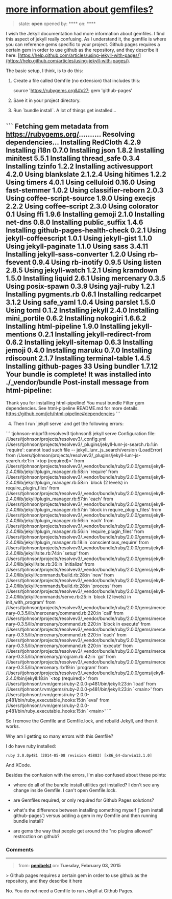 # [more information about gemfiles?](https://github.com/jekyll/jekyll-help/issues/263)

> state: **open** opened by: **** on: ****

I wish the Jekyll documentation had more information about gemfiles. I find this aspect of jekyll really confusing. As I understand it, the gemfile is where you can reference gems specific to your project. Github pages requires a certain gem in order to use github as the repository, and they describe it here: [https://help.github.com/articles/using-jekyll-with-pages/](https://help.github.com/articles/using-jekyll-with-pages/). 

The basic setup, I think, is to do this:

1. Create a file called Gemfile (no extension) that includes this:
    
    source &#x27;https://rubygems.org&#x27;
    gem &#x27;github-pages&#x27;
    
2. Save it in your project directory. 
3. Run &#x60;bundle install&#x60;. 
    A lot of things get installed...

&#x60;&#x60;&#x60;
Fetching gem metadata from https://rubygems.org/..........
Resolving dependencies...
Installing RedCloth 4.2.9
Installing i18n 0.7.0
Installing json 1.8.2
Installing minitest 5.5.1
Installing thread_safe 0.3.4
Installing tzinfo 1.2.2
Installing activesupport 4.2.0
Using blankslate 2.1.2.4
Using hitimes 1.2.2
Using timers 4.0.1
Using celluloid 0.16.0
Using fast-stemmer 1.0.2
Using classifier-reborn 2.0.3
Using coffee-script-source 1.9.0
Using execjs 2.2.2
Using coffee-script 2.3.0
Using colorator 0.1
Using ffi 1.9.6
Installing gemoji 2.1.0
Installing net-dns 0.8.0
Installing public_suffix 1.4.6
Installing github-pages-health-check 0.2.1
Using jekyll-coffeescript 1.0.1
Using jekyll-gist 1.1.0
Using jekyll-paginate 1.1.0
Using sass 3.4.11
Installing jekyll-sass-converter 1.2.0
Using rb-fsevent 0.9.4
Using rb-inotify 0.9.5
Using listen 2.8.5
Using jekyll-watch 1.2.1
Using kramdown 1.5.0
Installing liquid 2.6.1
Using mercenary 0.3.5
Using posix-spawn 0.3.9
Using yajl-ruby 1.2.1
Installing pygments.rb 0.6.1
Installing redcarpet 3.1.2
Using safe_yaml 1.0.4
Using parslet 1.5.0
Using toml 0.1.2
Installing jekyll 2.4.0
Installing mini_portile 0.6.2
Installing nokogiri 1.6.6.2
Installing html-pipeline 1.9.0
Installing jekyll-mentions 0.2.1
Installing jekyll-redirect-from 0.6.2
Installing jekyll-sitemap 0.6.3
Installing jemoji 0.4.0
Installing maruku 0.7.0
Installing rdiscount 2.1.7
Installing terminal-table 1.4.5
Installing github-pages 33
Using bundler 1.7.12
Your bundle is complete!
It was installed into ./_vendor/bundle
Post-install message from html-pipeline:
-------------------------------------------------
Thank you for installing html-pipeline!
You must bundle Filter gem dependencies.
See html-pipeline README.md for more details.
https://github.com/jch/html-pipeline#dependencies
&#x60;&#x60;&#x60;
    
4. Then I run &#x60;jekyll serve&#x60; and get the following errors: 

&#x60;&#x60;&#x60;
tjohnson-mbpr13:resolvev3 tjohnson$ jekyll serve
Configuration file: /Users/tjohnson/projects/resolvev3/_config.yml
/Users/tjohnson/projects/resolvev3/_plugins/jekyll-lunr-js-search.rb:1:in &#x60;require&#x27;: cannot load such file -- jekyll_lunr_js_search/version (LoadError)
	from /Users/tjohnson/projects/resolvev3/_plugins/jekyll-lunr-js-search.rb:1:in &#x60;&lt;top (required)&gt;&#x27;
	from /Users/tjohnson/projects/resolvev3/_vendor/bundle/ruby/2.0.0/gems/jekyll-2.4.0/lib/jekyll/plugin_manager.rb:58:in &#x60;require&#x27;
	from /Users/tjohnson/projects/resolvev3/_vendor/bundle/ruby/2.0.0/gems/jekyll-2.4.0/lib/jekyll/plugin_manager.rb:58:in &#x60;block (2 levels) in require_plugin_files&#x27;
	from /Users/tjohnson/projects/resolvev3/_vendor/bundle/ruby/2.0.0/gems/jekyll-2.4.0/lib/jekyll/plugin_manager.rb:57:in &#x60;each&#x27;
	from /Users/tjohnson/projects/resolvev3/_vendor/bundle/ruby/2.0.0/gems/jekyll-2.4.0/lib/jekyll/plugin_manager.rb:57:in &#x60;block in require_plugin_files&#x27;
	from /Users/tjohnson/projects/resolvev3/_vendor/bundle/ruby/2.0.0/gems/jekyll-2.4.0/lib/jekyll/plugin_manager.rb:56:in &#x60;each&#x27;
	from /Users/tjohnson/projects/resolvev3/_vendor/bundle/ruby/2.0.0/gems/jekyll-2.4.0/lib/jekyll/plugin_manager.rb:56:in &#x60;require_plugin_files&#x27;
	from /Users/tjohnson/projects/resolvev3/_vendor/bundle/ruby/2.0.0/gems/jekyll-2.4.0/lib/jekyll/plugin_manager.rb:18:in &#x60;conscientious_require&#x27;
	from /Users/tjohnson/projects/resolvev3/_vendor/bundle/ruby/2.0.0/gems/jekyll-2.4.0/lib/jekyll/site.rb:74:in &#x60;setup&#x27;
	from /Users/tjohnson/projects/resolvev3/_vendor/bundle/ruby/2.0.0/gems/jekyll-2.4.0/lib/jekyll/site.rb:36:in &#x60;initialize&#x27;
	from /Users/tjohnson/projects/resolvev3/_vendor/bundle/ruby/2.0.0/gems/jekyll-2.4.0/lib/jekyll/commands/build.rb:28:in &#x60;new&#x27;
	from /Users/tjohnson/projects/resolvev3/_vendor/bundle/ruby/2.0.0/gems/jekyll-2.4.0/lib/jekyll/commands/build.rb:28:in &#x60;process&#x27;
	from /Users/tjohnson/projects/resolvev3/_vendor/bundle/ruby/2.0.0/gems/jekyll-2.4.0/lib/jekyll/commands/serve.rb:25:in &#x60;block (2 levels) in init_with_program&#x27;
	from /Users/tjohnson/projects/resolvev3/_vendor/bundle/ruby/2.0.0/gems/mercenary-0.3.5/lib/mercenary/command.rb:220:in &#x60;call&#x27;
	from /Users/tjohnson/projects/resolvev3/_vendor/bundle/ruby/2.0.0/gems/mercenary-0.3.5/lib/mercenary/command.rb:220:in &#x60;block in execute&#x27;
	from /Users/tjohnson/projects/resolvev3/_vendor/bundle/ruby/2.0.0/gems/mercenary-0.3.5/lib/mercenary/command.rb:220:in &#x60;each&#x27;
	from /Users/tjohnson/projects/resolvev3/_vendor/bundle/ruby/2.0.0/gems/mercenary-0.3.5/lib/mercenary/command.rb:220:in &#x60;execute&#x27;
	from /Users/tjohnson/projects/resolvev3/_vendor/bundle/ruby/2.0.0/gems/mercenary-0.3.5/lib/mercenary/program.rb:42:in &#x60;go&#x27;
	from /Users/tjohnson/projects/resolvev3/_vendor/bundle/ruby/2.0.0/gems/mercenary-0.3.5/lib/mercenary.rb:19:in &#x60;program&#x27;
	from /Users/tjohnson/projects/resolvev3/_vendor/bundle/ruby/2.0.0/gems/jekyll-2.4.0/bin/jekyll:18:in &#x60;&lt;top (required)&gt;&#x27;
	from /Users/tjohnson/.rvm/gems/ruby-2.0.0-p481/bin/jekyll:23:in &#x60;load&#x27;
	from /Users/tjohnson/.rvm/gems/ruby-2.0.0-p481/bin/jekyll:23:in &#x60;&lt;main&gt;&#x27;
	from /Users/tjohnson/.rvm/gems/ruby-2.0.0-p481/bin/ruby_executable_hooks:15:in &#x60;eval&#x27;
	from /Users/tjohnson/.rvm/gems/ruby-2.0.0-p481/bin/ruby_executable_hooks:15:in &#x60;&lt;main&gt;&#x27;
&#x60;&#x60;&#x60;

So I remove the Gemfile and Gemfile.lock, and rebuild Jekyll, and then it works. 

Why am I getting so many errors with this Gemfile?

I do have ruby installed:

    ruby 2.0.0p481 (2014-05-08 revision 45883) [x86_64-darwin13.1.0]

And XCode. 

Besides the confusion with the errors, I&#x27;m also confused about these points:

- where do all of the bundle install utilities get installed? I don&#x27;t see any change inside Gemfile. I can&#x27;t open Gemfile.lock.

- are Gemfiles required, or only required for Github Pages solutions?

- what&#x27;s the difference between installing something myself (&#x60;gem install github-pages&#x60;) versus adding a gem in my Gemfile and then running bundle install? 

- are gems the way that people get around the &quot;no plugins allowed&quot; restrcction on github?




### Comments

---
> from: [**penibelst**](https://github.com/jekyll/jekyll-help/issues/263#issuecomment-72746777) on: **Tuesday, February 03, 2015**

&gt; Github pages requires a certain gem in order to use github as the repository, and they describe it here

No. You do *not* need a Gemfile to run Jekyll at Github Pages.
